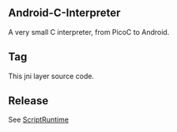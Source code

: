 ## Android-C-Interpreter
A very small C interpreter, from PicoC to Android.
## Tag
This jni layer source code.
## Release
See [ScriptRuntime](https://github.com/LukeXeon/ScriptRuntime)
